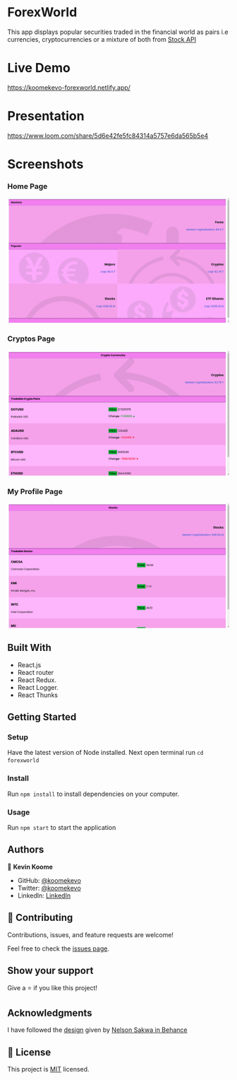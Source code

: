 # ForexWorld

This app displays popular securities traded in the financial world as pairs i.e currencies, cryptocurrencies or a mixture of both from [Stock API](https://financialmodelingprep.com/developer/docs/) 

# Live Demo
https://koomekevo-forexworld.netlify.app/

# Presentation 
https://www.loom.com/share/5d6e42fe5fc84314a5757e6da565b5e4

# Screenshots
### Home Page

![](./src/assets/home.png)

### Cryptos Page

![](./src/assets/crypto3.png)

### My Profile Page

![](./src/assets/stock.png)

## Built With

- React.js
- React router
- React Redux.
- React Logger.
- React Thunks

## Getting Started

### Setup

Have the latest version of Node installed. 
Next open terminal run `cd forexworld`

### Install

Run `npm install` to install dependencies on your computer.

### Usage

Run `npm start` to start the application

## Authors

👤 **Kevin Koome**

- GitHub: [@koomekevo](https://github.com/koomekevo)
- Twitter: [@koomekevo](https://twitter.com/koomekevo)
- LinkedIn: [LinkedIn](https://ke.linkedin.com/in/kevin-koome-aab84186)

## 🤝 Contributing

Contributions, issues, and feature requests are welcome!

Feel free to check the [issues page](../../issues/).

## Show your support

Give a ⭐️ if you like this project!

## Acknowledgments

I have followed the [design](https://www.behance.net/gallery/31579789/Ballhead-App-(Free-PSDs)) given by [Nelson Sakwa in Behance](https://www.behance.net/sakwadesignstudio)

## 📝 License

This project is [MIT](./MIT.md) licensed.